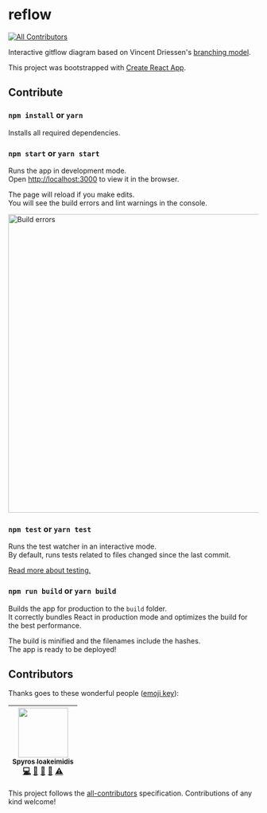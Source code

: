 # reflow
[![All Contributors](https://img.shields.io/badge/all_contributors-1-orange.svg?style=flat-square)](#contributors)

Interactive gitflow diagram based on Vincent Driessen's [branching model](http://nvie.com/git-model "original blog post").

This project was bootstrapped with [Create React App](https://github.com/facebookincubator/create-react-app).

## Contribute

### `npm install` or `yarn`

Installs all required dependencies.

### `npm start` or `yarn start`

Runs the app in development mode.<br>
Open [http://localhost:3000](http://localhost:3000) to view it in the browser.

The page will reload if you make edits.<br>
You will see the build errors and lint warnings in the console.

<img src='https://camo.githubusercontent.com/41678b3254cf583d3186c365528553c7ada53c6e/687474703a2f2f692e696d6775722e636f6d2f466e4c566677362e706e67' width='600' alt='Build errors'>

### `npm test` or `yarn test`

Runs the test watcher in an interactive mode.<br>
By default, runs tests related to files changed since the last commit.

[Read more about testing.](https://github.com/facebookincubator/create-react-app/blob/master/packages/react-scripts/template/README.md#running-tests)

### `npm run build` or `yarn build`

Builds the app for production to the `build` folder.<br>
It correctly bundles React in production mode and optimizes the build for the best performance.

The build is minified and the filenames include the hashes.<br>
The app is ready to be deployed!

## Contributors

Thanks goes to these wonderful people ([emoji key](https://github.com/kentcdodds/all-contributors#emoji-key)):

<!-- ALL-CONTRIBUTORS-LIST:START - Do not remove or modify this section -->
| [<img src="https://avatars0.githubusercontent.com/u/1057324?v=3" width="100px;"/><br /><sub>Spyros Ioakeimidis</sub>](http://www.spyros.io)<br />[💻](https://github.com/spirosikmd/reflow/commits?author=spirosikmd "Code") [💬](#question-spirosikmd "Answering Questions") [🐛](https://github.com/spirosikmd/reflow/issues?q=author%3Aspirosikmd "Bug reports") [📖](https://github.com/spirosikmd/reflow/commits?author=spirosikmd "Documentation") [⚠️](https://github.com/spirosikmd/reflow/commits?author=spirosikmd "Tests") |
| :---: |
<!-- ALL-CONTRIBUTORS-LIST:END -->

This project follows the [all-contributors](https://github.com/kentcdodds/all-contributors) specification. Contributions of any kind welcome!
